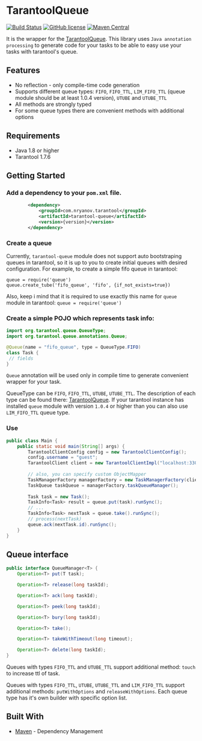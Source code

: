 # TarantoolQueue

[![Build Status](https://img.shields.io/travis/nryanov/tarantool-queue/master.svg)](https://travis-ci.com/nryanov/tarantool-queue)
[![GitHub license](https://img.shields.io/github/license/nryanov/tarantool-queue)](https://github.com/nryanov/tarantool-queue/blob/master/LICENSE.txt)
[![Maven Central](https://maven-badges.herokuapp.com/maven-central/com.nryanov.tarantool/tarantool-queue/badge.svg)](https://maven-badges.herokuapp.com/maven-central/com.nryanov.tarantool/tarantool-queue)

It is the wrapper for the [TarantoolQueue](https://github.com/tarantool/queue).
This library uses `Java annotation processing` to generate code for your tasks to be able to easy use your tasks with tarantool's queue.

## Features
- No reflection - only compile-time code generation 
- Supports different queue types: `FIFO`, `FIFO_TTL`, `LIM_FIFO_TTL` (queue module should be at least 1.0.4 version), `UTUBE` and `UTUBE_TTL`
- All methods are strongly typed
- For some queue types there are convenient methods with additional options

## Requirements
* Java 1.8 or higher
* Tarantool 1.7.6

## Getting Started

### Add a dependency to your `pom.xml` file.

```xml
        <dependency>
            <groupId>com.nryanov.tarantool</groupId>
            <artifactId>tarantool-queue</artifactId>
            <version>{version}</version>
        </dependency>
```

### Create a queue
Currently, `tarantool-queue` module does not support auto bootstraping queues in tarantool, so it is up to you to create initial queues with desired configuration.
For example, to create a simple fifo queue in tarantool:
```shell script
queue = require('queue')
queue.create_tube('fifo_queue', 'fifo', {if_not_exists=true})
``` 


Also, keep i mind that it is required to use exactly this name for `queue` module in tarantool: `queue = require('queue')`

### Create a simple POJO which represents task info:
```java
import org.tarantool.queue.QueueType;
import org.tarantool.queue.annotations.Queue;

@Queue(name = "fifo_queue", type = QueueType.FIFO)
class Task {
 // fields
}
```

`Queue` annotation will be used only in compile time to generate convenient wrapper for your task.  

QueueType can be `FIFO`, `FIFO_TTL`, `UTUBE`, `UTUBE_TTL`. The description of each type can be found there: [TarantoolQueue](https://github.com/tarantool/queue).
If your tarantool instance has installed `queue` module with version `1.0.4` or higher than you can also use `LIM_FIFO_TTL` queue type.

### Use
```java
public class Main {
    public static void main(String[] args) {    
        TarantoolClientConfig config = new TarantoolClientConfig();
        config.username = "guest";
        TarantoolClient client = new TarantoolClientImpl("localhost:3301", config);
        
        // also, you can specify custom ObjectMapper 
        TaskManagerFactory managerFactory = new TaskManagerFactory(client);
        TaskQueue taskQueue = managerFactory.taskQueueManager();
        
        Task task = new Task();
        TaskInfo<Task> result = queue.put(task).runSync();
        // ...
        TaskInfo<Task> nextTask = queue.take().runSync();
        // process(nextTask)
        queue.ack(nextTask.id).runSync();
    }
}
```

## Queue interface
```java
public interface QueueManager<T> {
    Operation<T> put(T task);

    Operation<T> release(long taskId);

    Operation<T> ack(long taskId);

    Operation<T> peek(long taskId);

    Operation<T> bury(long taskId);

    Operation<T> take();

    Operation<T> takeWithTimeout(long timeout);

    Operation<T> delete(long taskId);
}
```

Queues with types `FIFO_TTL` and `UTUBE_TTL` support additional method: `touch` to increase ttl of task. 

Queues with types `FIFO_TTL`, `UTUBE`, `UTUBE_TTL` and `LIM_FIFO_TTL` support additional methods: `putWithOptions` and `releaseWithOptions`. Each queue type has it's own builder with specific option list.

## Built With
* [Maven](https://maven.apache.org/) - Dependency Management
